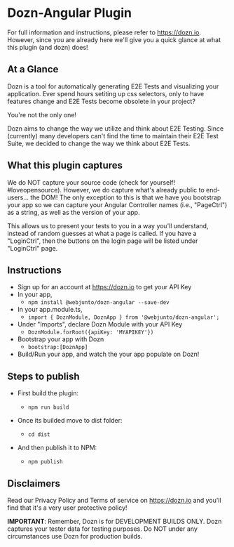 # Dozn-Angular Plugin

For full information and instructions, please refer to https://dozn.io.  However, since you are already here we'll give you a quick glance at what this plugin (and dozn) does!

## At a Glance

Dozn is a tool for automatically generating E2E Tests and visualizing your application.  Ever spend hours setiting up css selectors, only to have features change and E2E Tests become obsolete in your project? 

You're not the only one!

Dozn aims to change the way we utilize and think about E2E Testing.  Since (currently) many developers can't find the time to maintain their E2E Test Suite, we decided to change the way we think about E2E Tests.

## What this plugin captures

We do NOT capture your source code (check for yourself! #loveopensource). However, we do capture what's already public to end-users... the DOM!   The only exception to this is that we have you bootstrap your app so we can capture your Angular Controller names (i.e., "PageCtrl") as a string, as well as the version of your app.

This allows us to present your tests to you in a way you'll understand, instead of random guesses at what a page is called.   If you have a "LoginCtrl", then the buttons on the login page will be listed under "LoginCtrl" page.

## Instructions

* Sign up for an account at https://dozn.io to get your API Key
* In your app, 
  * ```npm install @webjunto/dozn-angular --save-dev```
* In your app.module.ts, 
  * ```import { DoznModule, DoznApp } from '@webjunto/dozn-angular';```
* Under "Imports", declare Dozn Module with your API Key 
  * ```DoznModule.forRoot({apiKey: 'MYAPIKEY'})```
* Bootstrap your app with Dozn 
  * ```bootstrap:[DoznApp]```
* Build/Run your app, and watch the your app populate on Dozn!

## Steps to publish

* First build the plugin:
  * `npm run build`

* Once its builded move to dist folder:
  * `cd dist`

* And then publish it to NPM:
  * `npm publish`

## Disclaimers

Read our Privacy Policy and Terms of service on https://dozn.io and you'll find that it's a very user protective policy!

**IMPORTANT**:  Remember, Dozn is for DEVELOPMENT BUILDS ONLY.  Dozn captures your tester data for testing purposes. Do NOT under any circumstances use Dozn for production builds.

